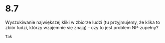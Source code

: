 # 8.7

Wyszukiwanie największej kliki w zbiorze ludzi (tu przyjmujemy, że
klika to zbiór ludzi, którzy wzajemnie się znają) - czy to jest problem
NP-zupełny?

```text
Tak
```
